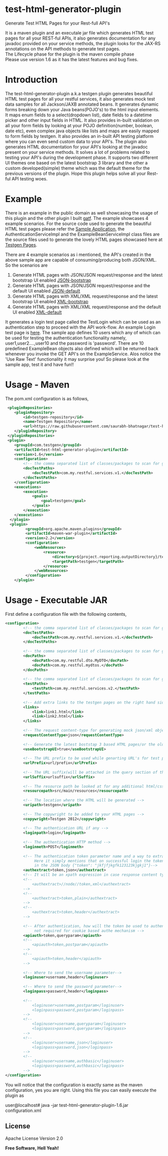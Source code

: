 test-html-generator-plugin
==========================

Generate Test HTML Pages for your Rest-full API's

It is a maven plugin and an executale jar file which generates HTML test pages for all your REST-ful APIs, it also generates documentation for any javadoc provided on your service methods, the plugin looks for the JAX-RS annotations on the API methods to generate test pages. <br/>
The Lifecycle phase for the plugin is the maven compile phase<br/>
Please use version 1.6 as it has the latest features and bug fixes.

Introduction
====
The test-html-generator-plugin a.k.a testgen plugin generates beautiful HTML test pages for all your restful services, it also generates mock test data samples for all Jackson/JAXB annotated beans. It generates dynamic forms breaking down your Java beans(POJO's) to the html input elements. It maps enum fields to a select(dropdown list), date fields to a datetime picker and other input fields in HTML. It also provides in-built validation on all your form fields by looking at your POJO definition(number, boolean, date etc), even complex java objects like lists and maps are easily mapped to form fields by testgen. It also provides an in-built API testing platform where you can even send custom data to your API's. The plugin also generates HTML documentation for your API's looking at the javadoc present on your service methods. It solves a lot of problems related to testing your API's during the development phase. It supports two different UI themes one based on the latest bootstrap 3 library and the other a custom developed(simple) theme which was the default theme for the previous versions of the plugin. Hope this plugin helps solve all your Rest-ful API testing woes.

Example
====
There is an example in the public domain as well showcasing the usage of this plugin and the other plugin I built [gatf][1]. The example showcases 4 example scenarios. For the source code used to generate the beautiful HTML test pages please refer the [Sample Application][2], the AuthenticationServiceImpl and the ExampleBeanServiceImpl class files are the source files used to generate the lovely HTML pages showcased here at [Testgen Pages][3].

There are 4 example scenarios as i mentioned, the API's created in the above sample app are capable of consuming/producing both JSON/XML. So the scenarios are
 1. Generate HTML pages with JSON/JSON request/response and the latest bootstrap UI enabled [JSON-bootstrap][4]
 2. Generate HTML pages with JSON/JSON request/response and the default UI enabled [JSON-default][5]
 3. Generate HTML pages with XML/XML request/response and the latest bootstrap UI enabled [XML-bootstrap][6]
 4. Generate HTML pages with XML/XML request/response and the default UI enabled [XML-default][7]

It generates a login test page called the TestLogin which can be used as an authentication step to proceed with the API work-flow. An example Login test page is [here][8]. The sample app defines 10 users which any of which can be used for testing the authentication functionality namely, user1,user2....,user10 and the password is 'password'. There are 10 predefined ExampleBean objects also defined which will be returned back whenever you invoke the GET API's on the ExampleService. Alos notice the 'Use Raw Text' functionality it may surprise you! So please look at the sample app, test it and have fun!!



Usage - Maven
====
The pom.xml configuration is as follows,

```xml
 <pluginRepositories>
	<pluginRepository>
	    <id>testgen-repository</id>
	    <name>Testgen Repository</name>
	    <url>https://raw.githubusercontent.com/saurabh-bhatnagar/test-html-generator-plugin/master/maven/</url>
	</pluginRepository>
 </pluginRepositories>
 <plugin>
  	<groupId>com.testgen</groupId>
  	<artifactId>test-html-generator-plugin</artifactId>
  	<version>1.6</version>
  	<configuration>
		<!-- the comma separated list of classes/packages to scan for generating Test HTML pages as well as documentation from javadocs-->
  		<docTestPaths>
  			<docTestPath>com.my.restful.services.v1.</docTestPath>
  		</docTestPaths>	
  	</configuration>
  	<executions>
  		<execution>
  			<goals>
  				<goal>testgen</goal>
  			</goals>
  		</execution>
  	</executions>
  </plugin>
  <plugin>
         <groupId>org.apache.maven.plugins</groupId>
         <artifactId>maven-war-plugin</artifactId>
         <version>2.2</version>
         <configuration>
             <webResources>
                 <resource>
                     <directory>${project.reporting.outputDirectory}/testgen</directory>
                     <targetPath>testgen</targetPath>
                 </resource>
             </webResources>
         </configuration>
    </plugin>
```

Usage - Executable JAR
===
First define a configuration file with the following contents,
```xml
<configuration>
		<!-- the comma separated list of classes/packages to scan for generating Test HTML pages as well as documentation from javadocs-->
  		<docTestPaths>
  			<docTestPath>com.my.restful.services.v1.</docTestPath>
  		</docTestPaths>
		
		<!-- the comma separated list of classes/packages to scan for generating documentation from javadocs-->
  		<docPaths>
  			<docPath>com.my.restful.dto.MyDTO</docPath>
  			<docPath>com.my.restful.mydtos.</docPath>
  		</docPaths>
		
		<!-- the comma separated list of classes/packages to scan for generating Test HTML pages -->
  		<testPaths>
  			<testPath>com.my.restful.services.v2.</testPath>
  		</testPaths>
  		
		<!-- Add extra links to the testgen pages on the right hand side links section-->
  		<links>
  			<link>link1.html</link>
  			<link>link2.html</link>
  		</links>
		
		<!-- The request content-type for generating mock json/xml objects which will be set in the http content body  -->
  		<requestContentType>json</requestContentType>
		
		<!-- Generate the latest boststap 3 based HTML pages/or the old styled HTML -->
  		<useBootstrapUI>true</useBootstrapUI>
		
		<!-- The URL prefix to be used while genarting URL's for test pages -->
		<urlPrefix>url/prefix</urlPrefix>
		
		<!-- The URL suffix(will be attached in the query section of the URL) to be used while genarting URL's for test pages -->
		<urlSuffix>urlsuffix</urlSuffix>
		
		<!-- The resource path be looked at for any additional html/css/html links -->
  		<resourcepath>src/main/resources</resourcepath>
		
		<!-- The location where the HTML will be generated -->
  		<uripath>testgen</uripath>
		
		<!-- The copywright to be added to your HTML pages -->
  		<copywright>Testgen 2012</copywright>
		
		<!-- The authentication URL if any -->
  		<loginpath>login</loginpath>
		
		<!-- The authentication HTTP method -->
  		<loginmeth>POST</loginmeth>
		
		<!-- The authentication token parameter name and a way to extract it from the response
		     Here it simply mentions that on successful login the token parameter will be returned
		     in the JSON body {"token": "jkfjfjkgfk123123kjgkj1"}-->
  		<authextract>token,json</authextract>
  		<!-- It will be an xpath expression in case response content type is XML -->
  		<!--
			<authextract>//node//token,xml</authextract>
  		-->
  		<!-- 
  			<authextract>token,plain</authextract>
  		-->
  		<!-- 
  			<authextract>token,header</authextract>
  		-->
		
		<!-- After authentication, how will the token be used to authenticate further requests
		     not required for cookie based authe mechanism -->
  		<apiauth>token,queryparam</apiauth>
  		<!-- 
  			<apiauth>token,postparam</apiauth>
  		-->
  		<!-- 
  			<apiauth>token,header</apiauth>
  		-->
		
		<!-- Where to send the username parameter-->
  		<loginuser>username,header</loginuser>
		
		<!-- Where to send the password parameter-->
  		<loginpass>password,header</loginpass>					
  		
		<!-- 
  			<loginuser>username,postparam</loginuser>
  			<loginpass>password,postparam</loginpass>
  		-->
  		<!-- 
  			<loginuser>username,queryparam</loginuser>
  			<loginpass>password,queryparam</loginpass>
  		-->
  		<!-- 
  			<loginuser>username,json</loginuser>
  			<loginpass>password,json</loginpass>
  		-->
  		<!-- 
  			<loginuser>username,authbasic</loginuser>
  			<loginpass>password,authbasic</loginpass>
  		-->
</configuration>
```

You will notice that the configuration is exactly same as the maven configuration, yes you are right. Using this file you can easily execute the plugin as

user@localhost# java -jar test-html-generator-plugin-1.6.jar configuration.xml


[1]:https://github.com/sumeetchhetri/gatf
[2]:http://lit-savannah-1186.herokuapp.com/api-source/
[3]:http://lit-savannah-1186.herokuapp.com/
[4]:http://lit-savannah-1186.herokuapp.com/testgen-json1/index.html
[5]:http://lit-savannah-1186.herokuapp.com/testgen-json2/index.html
[6]:http://lit-savannah-1186.herokuapp.com/testgen-xml1/index.html
[7]:http://lit-savannah-1186.herokuapp.com/testgen-xml2/index.html
[8]:http://lit-savannah-1186.herokuapp.com/testgen-json1/TestLogin.html

License
------
Apache License Version 2.0

**Free Software, Hell Yeah!**
